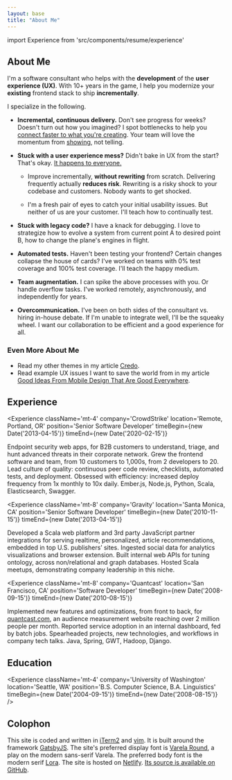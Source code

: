 ```yaml
---
layout: base
title: "About Me"
---
```


import Experience from 'src/components/resume/experience'

## About Me

I'm a software consultant who helps with the **development** of the **user
experience (UX)**. With 10+ years in the game, I help you modernize your
**existing** frontend stack to ship **incrementally**.

I specialize in the following.

* **Incremental, continuous delivery.** Don't see progress for weeks?
  Doesn't turn out how you imagined? I spot bottlenecks to help you [connect
  faster to what you're creating][Inventing On Principle]. Your team will love
  the momentum from [showing][Showing Code Every Day Or Two], not telling.

* **Stuck with a user experience mess?** Didn't bake in UX from the start?
  That's okay. [It happens to everyone.][Corporate UX Maturity: Stages 1-4]

    * Improve incrementally, **without rewriting** from scratch. Delivering
      frequently actually **reduces risk**. Rewriting is a risky shock to your
      codebase and customers. Nobody wants to get shocked.

    * I'm a fresh pair of eyes to catch your initial usability issues. But
      neither of us are your customer. I'll teach how to continually test.

* **Stuck with legacy code?** I have a knack for debugging. I love
  to strategize how to evolve a system from current point A to desired point B,
  how to change the plane's engines in flight.

* **Automated tests.** Haven't been testing your frontend? Certain changes
  collapse the house of cards? I've worked on teams with 0% test coverage and
  100% test coverage. I'll teach the happy medium.

* **Team augmentation.** I can spike the above processes with you. Or handle
  overflow tasks. I've worked remotely, asynchronously, and independently for
  years.

* **Overcommunication.** I've been on both sides of the consultant vs. hiring
  in-house debate. If I'm unable to integrate well, I'll be the squeaky wheel.
  I want our collaboration to be efficient and a good experience for all.

### Even More About Me

* Read my other themes in my article [Credo](/posts/credo/).
* Read example UX issues I want to save the world from in my article [Good
  Ideas From Mobile Design That Are Good Everywhere].

## Experience

<Experience
  className='mt-4'
  company='CrowdStrike'
  location='Remote, Portland, OR'
  position='Senior Software Developer'
  timeBegin={new Date('2013-04-15')}
  timeEnd={new Date('2020-02-15')}
>

Endpoint security web apps, for B2B customers to understand, triage, and hunt
advanced threats in their corporate network. Grew the frontend software and
team, from 10 customers to 1,000s, from 2 developers to 20. Lead culture of
quality: continuous peer code review, checklists, automated tests, and
deployment. Obsessed with efficiency: increased deploy frequency from 1x
monthly to 10x daily. Ember.js, Node.js, Python, Scala, Elasticsearch, Swagger.

</Experience>

<Experience
  className='mt-8'
  company='Gravity'
  location='Santa Monica, CA'
  position='Senior Software Developer'
  timeBegin={new Date('2010-11-15')}
  timeEnd={new Date('2013-04-15')}
>

Developed a Scala web platform and 3rd party JavaScript partner integrations
for serving realtime, personalized, article recommendations, embedded in top
U.S. publishers’ sites. Ingested social data for analytics visualizations and
browser extension. Built internal web APIs for tuning ontology, across
non/relational and graph databases. Hosted Scala meetups, demonstrating company
leadership in this niche.

</Experience>

<Experience
  className='mt-8'
  company='Quantcast'
  location='San Francisco, CA'
  position='Software Developer'
  timeBegin={new Date('2008-09-15')}
  timeEnd={new Date('2010-08-15')}
>

Implemented new features and optimizations, from front to back, for
[quantcast.com](https://quantcast.com), an audience measurement website
reaching over 2 million people per month. Reported service adoption in an
internal dashboard, fed by batch jobs. Spearheaded projects, new technologies,
and workflows in company tech talks. Java, Spring, GWT, Hadoop, Django.

</Experience>

## Education

<Experience
  className='mt-4'
  company='University of Washington'
  location='Seattle, WA'
  position='B.S. Computer Science, B.A. Linguistics'
  timeBegin={new Date('2004-09-15')}
  timeEnd={new Date('2008-08-15')}
/>

## Colophon

This site is coded and written in [iTerm2] and [vim]. It is built around the
framework [GatsbyJS]. The site's preferred display font is [Varela Round], a
play on the modern sans-serif Varela. The preferred body font is the modern
serif [Lora]. The site is hosted on [Netlify]. [Its source is available on
GitHub][GitHub source].

[Corporate UX Maturity: Stages 1-4]: https://www.nngroup.com/articles/ux-maturity-stages-1-4/
[GatsbyJS]: https://www.gatsbyjs.org/
[GitHub source]: https://github.com/john-kurkowski/john-kurkowski.github.io
[Good Ideas From Mobile Design That Are Good Everywhere]: /posts/good-ideas-from-mobile-design-that-are-good-everywhere/
[Inventing On Principle]: https://vimeo.com/36579366
[Lora]: https://github.com/cyrealtype/Lora-Cyrillic
[Markdown]: https://commonmark.org/
[Netlify]: https://netlify.com
[Showing Code Every Day Or Two]: https://www.geepawhill.org/2018/07/15/showing-code-every-day-or-two/
[Varela Round]: https://github.com/avrahamcornfeld/Varela-Round-Hebrew
[iTerm2]: https://www.iterm2.com/
[vim]: https://thoughtbot.com/blog/the-vim-learning-curve-is-a-myth
